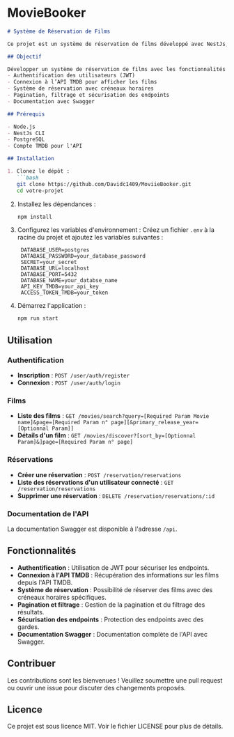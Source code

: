 # MovieBooker

```markdown
# Système de Réservation de Films

Ce projet est un système de réservation de films développé avec NestJs, utilisant une base de données PostgreSQL et documenté avec Swagger.

## Objectif

Développer un système de réservation de films avec les fonctionnalités suivantes :
- Authentification des utilisateurs (JWT)
- Connexion à l’API TMDB pour afficher les films
- Système de réservation avec créneaux horaires
- Pagination, filtrage et sécurisation des endpoints
- Documentation avec Swagger

## Prérequis

- Node.js
- NestJs CLI
- PostgreSQL
- Compte TMDB pour l'API

## Installation

1. Clonez le dépôt :
   ```bash
   git clone https://github.com/Davidc1409/MoviieBooker.git
   cd votre-projet
   ```

2. Installez les dépendances :
   ```bash
   npm install
   ```

3. Configurez les variables d'environnement :
   Créez un fichier `.env` à la racine du projet et ajoutez les variables suivantes :
   ```env
    DATABASE_USER=postgres
    DATABASE_PASSWORD=your_database_password
    SECRET=your_secret
    DATABASE_URL=localhost
    DATABASE_PORT=5432
    DATABASE_NAME=your_databse_name
    API_KEY_TMDB=your_api_key
    ACCESS_TOKEN_TMDB=your_token
   ```

4. Démarrez l'application :
   ```bash
   npm run start
   ```

## Utilisation

### Authentification

- **Inscription** : `POST /user/auth/register`
- **Connexion** : `POST /user/auth/login`

### Films

- **Liste des films** : `GET /movies/search?query=[Required Param Movie name]&page=[Required Param n° page][&primary_release_year=[Optionnal Param]]`
- **Détails d'un film** : `GET /movies/discover?[sort_by=[Optionnal Param]&]page=[Required Param n° page]`

### Réservations

- **Créer une réservation** : `POST /reservation/reservations`
- **Liste des réservations d'un utilisateur connecté** : `GET /reservation/reservations`
- **Supprimer une réservation** : `DELETE /reservation/reservations/:id`

### Documentation de l'API

La documentation Swagger est disponible à l'adresse `/api`.

## Fonctionnalités

- **Authentification** : Utilisation de JWT pour sécuriser les endpoints.
- **Connexion à l'API TMDB** : Récupération des informations sur les films depuis l'API TMDB.
- **Système de réservation** : Possibilité de réserver des films avec des créneaux horaires spécifiques.
- **Pagination et filtrage** : Gestion de la pagination et du filtrage des résultats.
- **Sécurisation des endpoints** : Protection des endpoints avec des gardes.
- **Documentation Swagger** : Documentation complète de l'API avec Swagger.

## Contribuer

Les contributions sont les bienvenues ! Veuillez soumettre une pull request ou ouvrir une issue pour discuter des changements proposés.

## Licence

Ce projet est sous licence MIT. Voir le fichier LICENSE pour plus de détails.
```